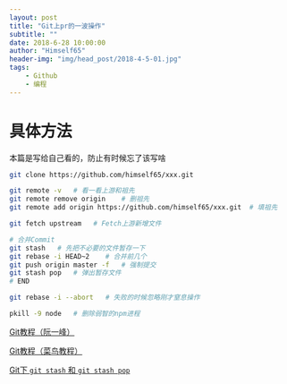```yaml
---
layout: post
title: "Git上pr的一波操作"
subtitle: ""
date: 2018-6-28 10:00:00
author: "Himself65"
header-img: "img/head_post/2018-4-5-01.jpg"
tags: 
    - Github
    - 编程
---
```

# 具体方法

本篇是写给自己看的，防止有时候忘了该写啥

```bash
git clone https://github.com/himself65/xxx.git

git remote -v   # 看一看上游和祖先
git remote remove origin    # 删祖先
git remote add origin https://github.com/himself65/xxx.git  # 填祖先

git fetch upstream   # Fetch上游新增文件

# 合并Commit
git stash   # 先把不必要的文件暂存一下
git rebase -i HEAD~2    # 合并前几个
git push origin master -f   # 强制提交
git stash pop   # 弹出暂存文件
# END

git rebase -i --abort   # 失败的时候忽略刚才窒息操作
```

```bash
pkill -9 node   # 删除弱智的npm进程
```

[Git教程（阮一峰）](http://www.ruanyifeng.com/blog/2014/06/git_remote.html)

[Git教程（菜鸟教程）](http://www.runoob.com/git/git-tutorial.html)

[Git下 `git stash` 和 `git stash pop`](https://blog.csdn.net/wh_19910525/article/details/7784901)